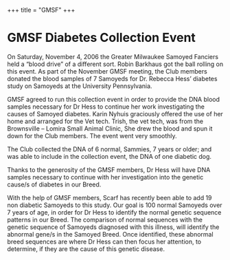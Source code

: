 +++
title = "GMSF"
+++


# GMSF Diabetes Collection Event


On Saturday, November 4, 2006 the Greater Milwaukee Samoyed Fanciers held a “blood drive” of a different sort.
Robin Barkhaus got the ball rolling on this event. As part of the November GMSF meeting, the Club members donated the blood samples of 7 Samoyeds for Dr. Rebecca Hess’ diabetes study on Samoyeds at the University Pennsylvania.

GMSF agreed to run this collection event in order to provide the DNA blood samples necessary for Dr Hess to continue her work investigating the causes of Samoyed diabetes. Karin Nyhuis graciously offered the use of her home and arranged for the Vet tech. Trish, the vet tech, was from the Brownsville – Lomira Small Animal Clinic, She drew the blood and spun it down for the Club members. The event went very smoothly.

The Club collected the DNA of 6 normal, Sammies, 7 years or older; and was able to include in the collection event, the DNA of one diabetic dog.

Thanks to the generosity of the GMSF members, Dr Hess will have DNA samples necessary to continue with her investigation into the genetic cause/s of diabetes in our Breed.

With the help of GMSF members, Scarf has recently been able to add 19 non diabetic Samoyeds to this study. Our goal is 100 normal Samoyeds over 7 years of age, in order for Dr Hess to identify the normal genetic sequence patterns in our Breed. The comparison of normal sequences with the genetic sequence of Samoyeds diagnosed with this illness, will identify the abnormal gene/s in the Samoyed Breed. Once identified, these abnormal breed sequences are where Dr Hess can then focus her attention, to determine, if they are the cause of this genetic disease.
